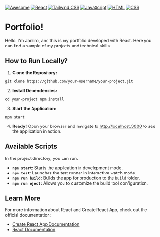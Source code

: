 [![Awesome](https://awesome.re/badge.svg)](https://awesome.re)
[![React](https://cdn.jsdelivr.net/npm/@iconify-icons/simple-icons/react.svg)](https://reactjs.org/)
[![Tailwind CSS](https://cdn.jsdelivr.net/npm/@iconify-icons/simple-icons/tailwindcss.svg)](https://tailwindcss.com/)
[![JavaScript](https://cdn.jsdelivr.net/npm/@iconify-icons/simple-icons/javascript.svg)](https://developer.mozilla.org/en-US/docs/Web/JavaScript)
[![HTML](https://cdn.jsdelivr.net/npm/@iconify-icons/simple-icons/html5.svg)](https://developer.mozilla.org/en-US/docs/Web/HTML)
[![CSS](https://cdn.jsdelivr.net/npm/@iconify-icons/simple-icons/css3.svg)](https://developer.mozilla.org/en-US/docs/Web/CSS)

# Portfolio!

Hello! I'm Jamiro, and this is my portfolio developed with React. Here you can find a sample of my projects and technical skills.

## How to Run Locally?

1. **Clone the Repository:**

`git clone https://github.com/your-username/your-project.git`

2. **Install Dependencies:**

`cd your-project npm install`

3. **Start the Application:**

`npm start`

4. **Ready!**
   Open your browser and navigate to [http://localhost:3000](http://localhost:3000) to see the application in action.

## Available Scripts

In the project directory, you can run:

- **`npm start`:** Starts the application in development mode.
- **`npm test`:** Launches the test runner in interactive watch mode.
- **`npm run build`:** Builds the app for production to the `build` folder.
- **`npm run eject`:** Allows you to customize the build tool configuration.

## Learn More

For more information about React and Create React App, check out the official documentation:

- [Create React App Documentation](https://facebook.github.io/create-react-app/docs/getting-started)
- [React Documentation](https://reactjs.org/)
